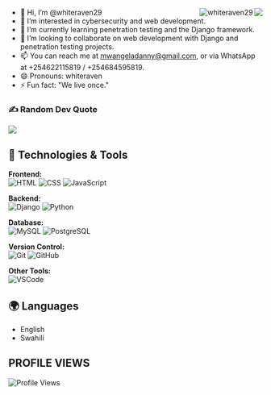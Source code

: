 <p align="right">
  <img src="https://github-readme-stats.vercel.app/api?username=whiteraven29&show_icons=true&hide_border=true" align="right">
</p>

<p align="right">
  <img align="right" src="https://github-readme-stats.vercel.app/api/top-langs?username=whiteraven29&show_icons=true&locale=en&layout=compact" alt="whiteraven29" />
</p>

- 👋 Hi, I’m @whiteraven29
- 👀 I’m interested in cybersecurity and web development.
- 🌱 I’m currently learning penetration testing and the Django framework.
- 💞️ I’m looking to collaborate on web development with Django and penetration testing projects.
- 📫 You can reach me at [mwangeladanny@gmail.com](mailto:mwangeladanny@gmail.com), or via WhatsApp at +254622115819 / +254684595819.
- 😄 Pronouns: whiteraven
- ⚡ Fun fact: "We live once."

### ✍️ Random Dev Quote
![](https://quotes-github-readme.vercel.app/api?type=horizontal&theme=radical)

## 🔧 Technologies & Tools

**Frontend:**  
![HTML](https://img.shields.io/badge/HTML5-E34F26?style=for-the-badge&logo=html5&logoColor=white)
![CSS](https://img.shields.io/badge/CSS3-1572B6?style=for-the-badge&logo=css3&logoColor=white)
![JavaScript](https://img.shields.io/badge/JavaScript-F7DF1E?style=for-the-badge&logo=javascript&logoColor=black)

**Backend:**  
![Django](https://img.shields.io/badge/Django-092E20?style=for-the-badge&logo=django&logoColor=white)
![Python](https://img.shields.io/badge/Python-3776AB?style=for-the-badge&logo=python&logoColor=white)

**Database:**  
![MySQL](https://img.shields.io/badge/MySQL-336791?style=for-the-badge&logo=mysql&logoColor=white)
![PostgreSQL](https://img.shields.io/badge/PostgreSQL-336791?style=for-the-badge&logo=PostgreSQL&logoColor=white)

**Version Control:**  
![Git](https://img.shields.io/badge/Git-F05032?style=for-the-badge&logo=git&logoColor=white)
![GitHub](https://img.shields.io/badge/GitHub-181717?style=for-the-badge&logo=github&logoColor=white)

**Other Tools:**  
![VSCode](https://img.shields.io/badge/VS_Code-007ACC?style=for-the-badge&logo=visual-studio-code&logoColor=white)

## 🌍 Languages
- English
- Swahili

## PROFILE VIEWS
![Profile Views](https://komarev.com/ghpvc/?username=whiteraven29)
